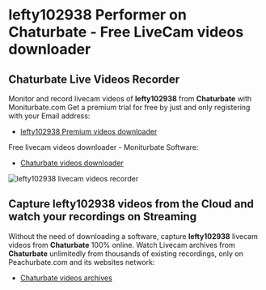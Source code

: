 # lefty102938 Performer on Chaturbate - Free LiveCam videos downloader

## Chaturbate Live Videos Recorder

Monitor and record livecam videos of **lefty102938** from **Chaturbate** with Moniturbate.com
Get a premium trial for free by just and only registering with your Email address:
* [lefty102938 Premium videos downloader](https://moniturbate.com/request-demo-licence-key.html)

Free livecam videos downloader - Moniturbate Software:
* [Chaturbate videos downloader](https://moniturbate.com/moniturbate-download-software.html)

![lefty102938 livecam videos recorder](https://peachurnet.com/templates/moniturbate-software.png)


## Capture lefty102938 videos from the Cloud and watch your recordings on Streaming

Without the need of downloading a software, capture **lefty102938** livecam videos from **Chaturbate** 100% online.
Watch Livecam archives from **Chaturbate** unlimitedly from thousands of existing recordings, only on Peachurbate.com and its websites network:
* [Chaturbate videos archives](https://peachurnet.com/)